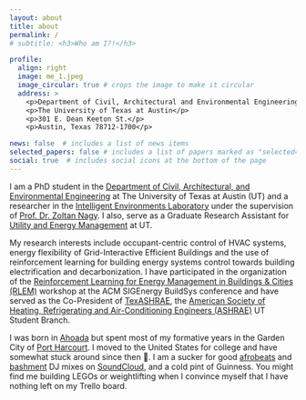 ```yaml
---
layout: about
title: about
permalink: /
# subtitle: <h3>Who am I?!</h3>

profile:
  align: right
  image: me_1.jpeg
  image_circular: true # crops the image to make it circular
  address: >
    <p>Department of Civil, Architectural and Environmental Engineering</p>
    <p>The University of Texas at Austin</p>
    <p>301 E. Dean Keeton St.</p>
    <p>Austin, Texas 78712-1700</p>

news: false  # includes a list of news items
selected_papers: false # includes a list of papers marked as "selected={true}"
social: true  # includes social icons at the bottom of the page
---
```


I am a PhD student in the [Department of Civil, Architectural, and Environmental Engineering](https://www.caee.utexas.edu) at The University of Texas at Austin (UT) and a researcher in the [Intelligent Environments Laboratory](https://www.ie-lab.org) under the supervision of [Prof. Dr. Zoltan Nagy](https://www.caee.utexas.edu/people/faculty/faculty-directory/nagy). I also, serve as a Graduate Research Assistant for [Utility and Energy Management](https://utilities.utexas.edu) at UT.

My research interests include occupant-centric control of HVAC systems, energy flexibility of Grid-Interactive Efficient Buildings and the use of reinforcement learning for building energy systems control towards building electrification and decarbonization. I have participated in the organization of the [Reinforcement Learning for Energy Management in Buildings & Cities (RLEM)](http://www.rlem-workshop.net) workshop at the ACM SIGEnergy BuildSys conference and have served as the Co-President of [TexASHRAE](https://sites.utexas.edu/ashrae/), the [American Society of Heating, Refrigerating and Air-Conditioning Engineers (ASHRAE)](https://www.ashrae.org) UT Student Branch.

I was born in [Ahoada](https://en.wikipedia.org/wiki/Ahoada) but spent most of my formative years in the Garden City of [Port Harcourt](https://en.wikipedia.org/wiki/Port_Harcourt). I moved to the United States for college and have somewhat stuck around since then :slightly_smiling_face:. I am a sucker for good [afrobeats](https://en.wikipedia.org/wiki/Afrobeats) and [bashment](https://en.wikipedia.org/wiki/Dancehall) DJ mixes on [SoundCloud](https://soundcloud.com/kingsley-nweye), and a cold pint of Guinness. You might find me building LEGOs or weightlifting when I convince myself that I have nothing left on my Trello board.

<!-- Born in [Ahoada](https://en.wikipedia.org/wiki/Ahoada), in the southern part of Nigeria, I am of the [Ekpeye](https://en.wikipedia.org/wiki/Ekpeye_people) and [Igbo](https://en.wikipedia.org/wiki/Igbo_people) tribes. I spent most of my formative years in the garden city of [Port Harcourt](https://en.wikipedia.org/wiki/Port_Harcourt) but moved to the United States for college and have somewhat stuck around since then :slightly_smiling_face:. I am a sucker for good [afrobeats](https://en.wikipedia.org/wiki/Afrobeats) and [bashment](https://en.wikipedia.org/wiki/Dancehall) DJ mixes on [SoundCloud](https://soundcloud.com/kingsley-nweye), cheap wine, Guinness and [jollof](https://en.wikipedia.org/wiki/Jollof_rice) rice. You might find me building LEGOs or weightlifting in the gym when I convince myself that I have nothing left on my Trello board. -->
